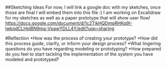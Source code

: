 ##Sketching Ideas
For now, I will link a google doc with my sketches, once those are final I will embed them into this file :)
I am working on Excalidraw for my sketches as well as a paper prototype that will show user flow!
https://docs.google.com/document/d/1c2TikHQDmpRHKq9I-lwkqdCLHplBN9ma-VpawYDLL4Y/edit?usp=sharing


#Reflection
*How was the process of creating your prototype?
*How did this process guide, clarify, or inform your design process?
*What lingering questions do you have regarding modeling or prototyping?
*How prepared do you feel to start tackling the implementation of the system you have modeled and prototyped? 
